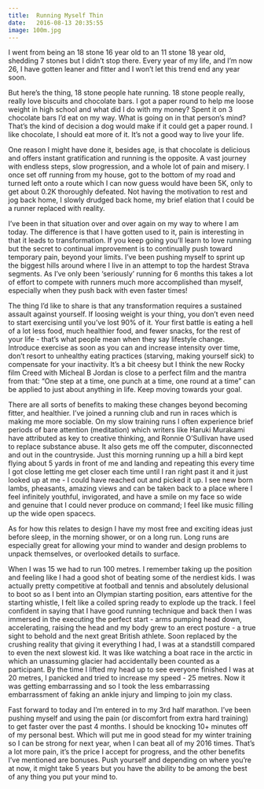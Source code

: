 ```yaml
---
title:  Running Myself Thin
date:   2016-08-13 20:35:55
image: 100m.jpg
---
```



I went from being an 18 stone 16 year old to an 11 stone 18 year old, shedding 7 stones but I didn’t stop there. Every year of my life, and I’m now 26, I have gotten leaner and fitter and I won’t let this trend end any year soon.

But here’s the thing, 18 stone people hate running. 18 stone people really, really love biscuits and chocolate bars. I got a paper round to help me loose weight in high school and what did I do with my money? Spent it on 3 chocolate bars I’d eat on my way. What is going on in that person’s mind? That’s the kind of decision a dog would make if it could get a paper round. I like chocolate, I should eat more of it. It’s not a good way to live your life.

One reason I might have done it, besides age, is that chocolate is delicious and offers instant gratification and running is the opposite. A vast journey with endless steps, slow progression, and a whole lot of pain and misery. I once set off running from my house, got to the bottom of my road and turned left onto a route which I can now guess would have been 5K, only to get about 0.2K thoroughly defeated. Not having the motivation to rest and jog back home, I slowly drudged back home, my brief elation that I could be a runner replaced with reality.

I’ve been in that situation over and over again on my way to where I am today. The difference is that I have gotten used to it, pain is interesting in that it leads to transformation. If you keep going you’ll learn to love running but the secret to continual improvement is to continually push toward temporary pain, beyond your limits. I’ve been pushing myself to sprint up the biggest hills around where I live in an attempt to top the hardest Strava segments. As I’ve only been ‘seriously’ running for 6 months this takes a lot of effort to compete with runners much more accomplished than myself, especially when they push back with even faster times!

The thing I’d like to share is that any transformation requires a sustained assault against yourself. If loosing weight is your thing, you don’t even need to start exercising until you’ve lost 90% of it. Your first battle is eating a hell of a lot less food, much healthier food, and fewer snacks, for the rest of your life - that’s what people mean when they say lifestyle change. Introduce exercise as soon as you can and increase intensity over time, don’t resort to unhealthy eating practices (starving, making yourself sick) to compensate for your inactivity. It’s a bit cheesy but I think the new Rocky film Creed with Micheal B Jordan is close to a perfect film and the mantra from that: “One step at a time, one punch at a time, one round at a time” can be applied to just about anything in life. Keep moving towards your goal.

There are all sorts of benefits to making these changes beyond becoming fitter, and healthier. I’ve joined a running club and run in races which is making me more sociable. On my slow training runs I often experience brief periods of bare attention (meditation) which writers like Haruki Murakami have attributed as key to creative thinking, and Ronnie O’Sullivan have used to replace substance abuse. It also gets me off the computer, disconnected and out in the countryside. Just this morning running up a hill a bird kept flying about 5 yards in front of me and landing and repeating this every time I got close letting me get closer each time until I ran right past it and it just looked up at me - I could have reached out and picked it up. I see new born lambs, pheasants, amazing views and can be taken back to a place where I feel infinitely youthful, invigorated, and have a smile on my face so wide and genuine that I could never produce on command; I feel like music filling up the wide open spacecs. 

As for how this relates to design I have my most free and exciting ideas just before sleep, in the morning shower, or on a long run. Long runs are especially great for allowing your mind to wander and design problems to unpack themselves, or overlooked details to surface. 

When I was 15 we had to run 100 metres. I remember taking up the position and feeling like I had a good shot of beating some of the nerdiest kids. I was actually pretty competitive at football and tennis and absolutely delusional to boot so as I bent into an Olympian starting position, ears attentive for the starting whistle, I felt like a coiled spring ready to explode up the track. I feel confident in saying that I have good running technique and back then I was immersed in the executing the perfect start - arms pumping head down, accelerating, raising the head and my body grew to an erect posture - a true sight to behold and the next great British athlete. Soon replaced by the crushing reality that giving it everything I had, I was at a standstill compared to even the next slowest kid. It was like watching a boat race in the arctic in which an unassuming glacier had accidentally been counted as a participant.  By the time I lifted my head up to see everyone finished I was at 20 metres, I panicked and tried to increase my speed - 25 metres. Now it was getting embarrassing and so I took the less embarrassing embarrassment of faking an ankle injury and limping to join my class.

Fast forward to today and I’m entered in to my 3rd half marathon. I’ve been pushing myself and using the pain (or discomfort from extra hard training) to get faster over the past 4 months. I should be knocking 10+ minutes off of my personal best. Which will put me in good stead for my winter training so I can be strong for next year, when I can beat all of my 2016 times. That’s a lot more pain, it’s the price I accept for progress, and the other benefits I’ve mentioned are bonuses. Push yourself and depending on where you’re at now, it might take 5 years but you have the ability to be among the best of any thing you put your mind to. 


<br><br>